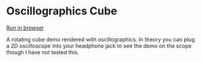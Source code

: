 # Oscillographics Cube

[Run in browser](https://gridbugs.github.io/oscillographics-cube/)

A rotating cube demo rendered with oscillographics. In theory you can plug a 2D
oscilloscope into your headphone jack to see the demo on the scope though I
have not tested this.

